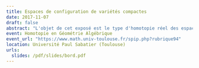 ```yaml
---
title: Espaces de configuration de variétés compactes
date: 2017-11-07
draft: false
abstract: "L'objet de cet exposé est le type d'homotopie réel des espaces de configuration de variétés compactes simplement connexes, avec ou sans bord. Sous certaines conditions, nous donnons un modèle réel explicite de ces espaces de configuration et qui ne dépend que du type d'homotopie réel de la variété donnée. De plus, nous étudions l'action des opérades des petits disques sur les espaces de configuration, et nous démontrons que le modèle est compatible avec cet action. Dans le cas des variétés à bord, nous démontrons aussi que le modèle est compatible avec l'action des opérades Swiss-Cheese."
event: Homotopie en Géométrie Algébrique
event_url: "https://www.math.univ-toulouse.fr/spip.php?rubrique94"
location: Université Paul Sabatier (Toulouse)
urls: 
  slides: /pdf/slides/bord.pdf
---
```

